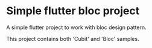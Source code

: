 # Simple flutter bloc project

A simple flutter project to work with bloc design pattern.

This project contains both 'Cubit' and 'Bloc' samples.

